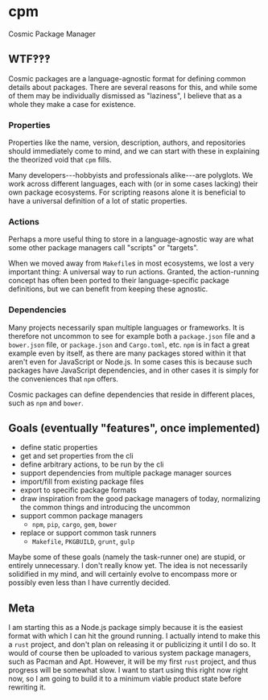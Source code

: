 # cpm
Cosmic Package Manager

## WTF‽‽‽

Cosmic packages are a language-agnostic format for defining common details about packages.
There are several reasons for this, and while some of them may be individually dismissed as "laziness", I believe that as a whole they make a case for existence.

### Properties

Properties like the name, version, description, authors, and repositories should immediately come to mind, and we can start with these in explaining the theorized void that `cpm` fills.

Many developers---hobbyists and professionals alike---are polyglots.
We work across different languages, each with (or in some cases lacking) their own package ecosystems.
For scripting reasons alone it is beneficial to have a universal definition of a lot of static properties.

### Actions

Perhaps a more useful thing to store in a language-agnostic way are what some other package managers call "scripts" or "targets".

When we moved away from `Makefile`s in most ecosystems, we lost a very important thing:  A universal way to run actions.
Granted, the action-running concept has often been ported to their language-specific package definitions, but we can benefit from keeping these agnostic.

### Dependencies

Many projects necessarily span multiple languages or frameworks.
It is therefore not uncommon to see for example both a `package.json` file and a `bower.json` file, or `package.json` and `Cargo.toml`, etc.
`npm` is in fact a great example even by itself, as there are many packages stored within it that aren't even for JavaScript or Node.js.
In some cases this is because such packages have JavaScript dependencies, and in other cases it is simply for the conveniences that `npm` offers.

Cosmic packages can define dependencies that reside in different places, such as `npm` and `bower`.

## Goals (eventually "features", once implemented)

- define static properties
- get and set properties from the cli
- define arbitrary actions, to be run by the cli
- support dependencies from multiple package manager sources
- import/fill from existing package files
- export to specific package formats
- draw inspiration from the good package managers of today, normalizing the common things and introducing the uncommon
- support common package managers
	- `npm`, `pip`, `cargo`, `gem`, `bower`
- replace or support common task runners
	- `Makefile`, `PKGBUILD`, `grunt`, `gulp`

Maybe some of these goals (namely the task-runner one) are stupid, or entirely unnecessary.
I don't really know yet.
The idea is not necessarily solidified in my mind, and will certainly evolve to encompass more or possibly even less than I have currently decided.

## Meta

I am starting this as a Node.js package simply because it is the easiest format with which I can hit the ground running.
I actually intend to make this a `rust` project, and don't plan on releasing it or publicizing it until I do so.
It would of course then be uploaded to various system package managers, such as Pacman and Apt.
However, it will be my first `rust` project, and thus progress will be somewhat slow.
I want to start using this right now right now, so I am going to build it to a minimum viable product state before rewriting it.

